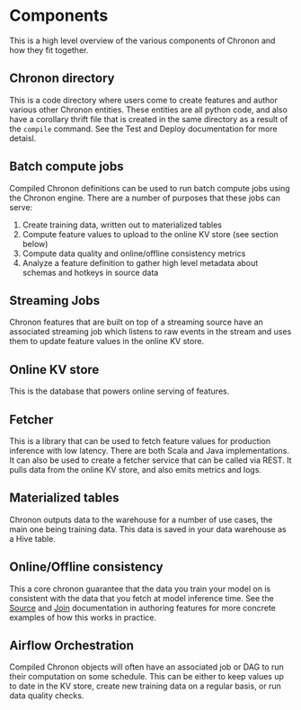 # Components

This is a high level overview of the various components of Chronon and how they fit together.

## Chronon directory

This is a code directory where users come to create features and author various other Chronon entities. These entities are all python code, and also have a corollary thrift file that is created in the same directory as a result of the `compile` command. See the Test and Deploy documentation for more detaisl.

## Batch compute jobs

Compiled Chronon definitions can be used to run batch compute jobs using the Chronon engine. There are a number of purposes that these jobs can serve:

1. Create training data, written out to materialized tables
2. Compute feature values to upload to the online KV store (see section below)
3. Compute data quality and online/offline consistency metrics
4. Analyze a feature definition to gather high level metadata about schemas and hotkeys in source data

## Streaming Jobs

Chronon features that are built on top of a streaming source have an associated streaming job which listens to raw events in the stream and uses them to update feature values in the online KV store.

## Online KV store

This is the database that powers online serving of features.

## Fetcher

This is a library that can be used to fetch feature values for production inference with low latency. There are both Scala and Java implementations. It can also be used to create a fetcher service that can be called via REST. It pulls data from the online KV store, and also emits metrics and logs.

## Materialized tables

Chronon outputs data to the warehouse for a number of use cases, the main one being training data. This data is saved in your data warehouse as a Hive table.

## Online/Offline consistency

This a core chronon guarantee that the data you train your model on is consistent with the data that you fetch at model inference time. See the [Source](../authoring_features/Source.md) and [Join](../authoring_features/Join.md) documentation in authoring features for more concrete examples of how this works in practice.

## Airflow Orchestration

Compiled Chronon objects will often have an associated job or DAG to run their computation on some schedule. This can be either to keep values up to date in the KV store, create new training data on a regular basis, or run data quality checks.
